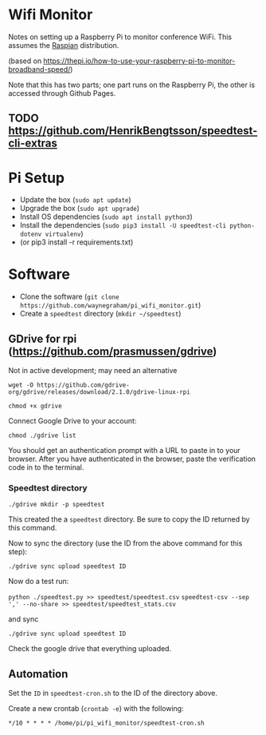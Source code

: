 # Wifi Monitor

Notes on setting up a Raspberry Pi to monitor conference WiFi. This assumes the [Raspian](https://www.raspberrypi.org/downloads/raspbian/) distribution.

(based on <https://thepi.io/how-to-use-your-raspberry-pi-to-monitor-broadband-speed/>)

Note that this has two parts; one part runs on the Raspberry Pi, the other is accessed through Github Pages.

## TODO <https://github.com/HenrikBengtsson/speedtest-cli-extras>

# Pi Setup

-   Update the box (`sudo apt update`)
-   Upgrade the box (`sudo apt upgrade`)
-   Install OS dependencies (`sudo apt install python3`)
-   Install the dependencies (`sudo pip3 install -U speedtest-cli python-dotenv virtualenv`)
-   (or pip3 install -r requirements.txt)

# Software

-   Clone the software (`git clone https://github.com/waynegraham/pi_wifi_monitor.git`)
-   Create a `speedtest` directory (`mkdir ~/speedtest`)

## GDrive for rpi (<https://github.com/prasmussen/gdrive>)

Not in active development; may need an alternative

`wget -O https://github.com/gdrive-org/gdrive/releases/download/2.1.0/gdrive-linux-rpi`

`chmod +x gdrive`

Connect Google Drive to your account:

`chmod ./gdrive list`

You should get an authentication prompt with a URL to paste in to your browser. After you have authenticated in the browser, paste the verification code in to the terminal.

### Speedtest directory

`./gdrive mkdir -p speedtest`

This created the a `speedtest` directory. Be sure to copy the ID returned by this command.

Now to sync the directory (use the ID from the above command for this step):

`./gdrive sync upload speedtest ID`

Now do a test run:

`python ./speedtest.py >> speedtest/speedtest.csv`
`speedtest-csv --sep ',' --no-share >> speedtest/speedtest_stats.csv`

and sync

`./gdrive sync upload speedtest ID`

Check the google drive that everything uploaded.

## Automation

Set the `ID` in `speedtest-cron.sh` to the ID of the directory above.

Create a new crontab (`crontab -e`) with the following:

`*/10 * * * * /home/pi/pi_wifi_monitor/speedtest-cron.sh`
